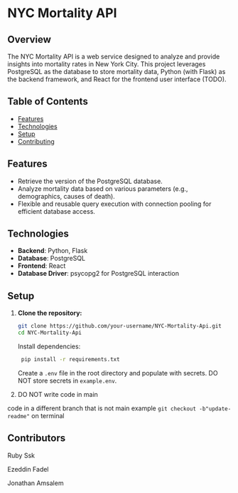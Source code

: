 # NYC Mortality API

## Overview

The NYC Mortality API is a web service designed to analyze and provide insights into mortality rates in New York City. This project leverages PostgreSQL as the database to store mortality data, Python (with Flask) as the backend framework, and React for the frontend user interface (TODO).

## Table of Contents

- [Features](#features)
- [Technologies](#technologies)
- [Setup](#Setup)
- [Contributing](#contributing)

## Features

- Retrieve the version of the PostgreSQL database.
- Analyze mortality data based on various parameters (e.g., demographics, causes of death).
- Flexible and reusable query execution with connection pooling for efficient database access.

## Technologies

- **Backend**: Python, Flask
- **Database**: PostgreSQL
- **Frontend**: React
- **Database Driver**: psycopg2 for PostgreSQL interaction

## Setup

1. **Clone the repository:**

   ```bash
   git clone https://github.com/your-username/NYC-Mortality-Api.git
   cd NYC-Mortality-Api
   ```

   Install dependencies:
   ```bash
    pip install -r requirements.txt
    ```

   Create a `.env` file in the root directory and populate with secrets. DO NOT store secrets in `example.env`.

2.  DO NOT write code in main

  code in a different branch that is not main
   example ```git checkout -b"update-readme"```  on terminal


## Contributors
   Ruby Ssk
   
   Ezeddin Fadel
   
   Jonathan Amsalem
